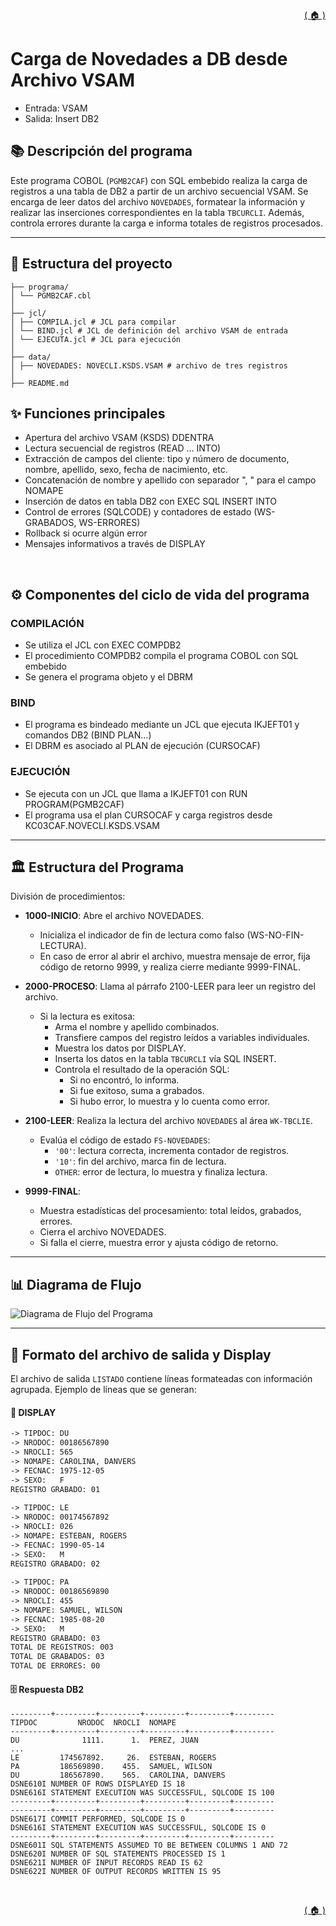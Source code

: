 <div style="text-align: right;">

[( 🏠 )](/)

</div>

# Carga de Novedades a DB desde Archivo VSAM
  - Entrada: VSAM
  - Salida: Insert DB2

## 📚 Descripción del programa
Este programa COBOL (`PGMB2CAF`) con SQL embebido realiza la carga de registros a una tabla de DB2 a partir de un archivo secuencial VSAM.
Se encarga de leer datos del archivo `NOVEDADES`, formatear la información y realizar las inserciones correspondientes en la tabla `TBCURCLI`. Además, controla errores durante la carga e informa totales de registros procesados.

---
## 🚀 Estructura del proyecto
```
├── programa/
│ └── PGMB2CAF.cbl 
│
├── jcl/
│ ├── COMPILA.jcl # JCL para compilar
│ └── BIND.jcl # JCL de definición del archivo VSAM de entrada
│ └── EJECUTA.jcl # JCL para ejecución
│
├── data/
│ ├── NOVEDADES: NOVECLI.KSDS.VSAM # archivo de tres registros
│
├── README.md
```

## ✨ Funciones principales
- Apertura del archivo VSAM (KSDS) DDENTRA
- Lectura secuencial de registros (READ ... INTO)
- Extracción de campos del cliente: tipo y número de documento, nombre, apellido, sexo, fecha de nacimiento, etc.
- Concatenación de nombre y apellido con separador ", " para el campo NOMAPE
- Inserción de datos en tabla DB2 con EXEC SQL INSERT INTO
- Control de errores (SQLCODE) y contadores de estado (WS-GRABADOS, WS-ERRORES)
- Rollback si ocurre algún error
- Mensajes informativos a través de DISPLAY

<br/>

## ⚙ Componentes del ciclo de vida del programa
### COMPILACIÓN

- Se utiliza el JCL con EXEC COMPDB2
- El procedimiento COMPDB2 compila el programa COBOL con SQL embebido
- Se genera el programa objeto y el DBRM
### BIND
- El programa es bindeado mediante un JCL que ejecuta IKJEFT01 y comandos DB2 (BIND PLAN...)
- El DBRM es asociado al PLAN de ejecución (CURSOCAF)
### EJECUCIÓN
- Se ejecuta con un JCL que llama a IKJEFT01 con RUN PROGRAM(PGMB2CAF)
- El programa usa el plan CURSOCAF y carga registros desde KC03CAF.NOVECLI.KSDS.VSAM


---

## 🏛️ Estructura del Programa
División de procedimientos:

- **1000-INICIO**: Abre el archivo NOVEDADES.
  - Inicializa el indicador de fin de lectura como falso (WS-NO-FIN-LECTURA).
  - En caso de error al abrir el archivo, muestra mensaje de error, fija código de retorno 9999, y realiza cierre mediante 9999-FINAL.

- **2000-PROCESO**: Llama al párrafo 2100-LEER para leer un registro del archivo.
  - Si la lectura es exitosa:
    - Arma el nombre y apellido combinados.
    - Transfiere campos del registro leídos a variables individuales.
    - Muestra los datos por DISPLAY.
    - Inserta los datos en la tabla `TBCURCLI` vía SQL INSERT.
    - Controla el resultado de la operación SQL:
      - Si no encontró, lo informa.
      - Si fue exitoso, suma a grabados.
      - Si hubo error, lo muestra y lo cuenta como error.

- **2100-LEER**: Realiza la lectura del archivo `NOVEDADES` al área `WK-TBCLIE`.
  - Evalúa el código de estado `FS-NOVEDADES`:
    - `'00'`: lectura correcta, incrementa contador de registros.
    - `'10'`: fin del archivo, marca fin de lectura.
    - `OTHER`: error de lectura, lo muestra y finaliza lectura.

- **9999-FINAL**: 
  - Muestra estadísticas del procesamiento: total leídos, grabados, errores.
  - Cierra el archivo NOVEDADES.
  - Si falla el cierre, muestra error y ajusta código de retorno.

---

## 📊 Diagrama de Flujo
<image src="./GRAFICO.png" alt="Diagrama de Flujo del Programa">


---

## 🎯 Formato del archivo de salida y Display
El archivo de salida `LISTADO` contiene líneas formateadas con información agrupada. Ejemplo de líneas que se generan:

#### 💬 DISPLAY
```txt
-> TIPDOC: DU                                         
-> NRODOC: 00186567890                                
-> NROCLI: 565                                        
-> NOMAPE: CAROLINA, DANVERS                          
-> FECNAC: 1975-12-05                                 
-> SEXO:   F                                          
REGISTRO GRABADO: 01                                  
                                                      
-> TIPDOC: LE                                         
-> NRODOC: 00174567892                                
-> NROCLI: 026                                        
-> NOMAPE: ESTEBAN, ROGERS                            
-> FECNAC: 1990-05-14                                 
-> SEXO:   M                                          
REGISTRO GRABADO: 02                                  
                                                      
-> TIPDOC: PA                                         
-> NRODOC: 00186569890                                
-> NROCLI: 455                                        
-> NOMAPE: SAMUEL, WILSON                             
-> FECNAC: 1985-08-20                                 
-> SEXO:   M                                          
REGISTRO GRABADO: 03                                  
TOTAL DE REGISTROS: 003                               
TOTAL DE GRABADOS: 03                                 
TOTAL DE ERRORES: 00                                  
```
#### 🗄️ Respuesta DB2
```TEXT
---------+---------+---------+---------+---------+---------
TIPDOC         NRODOC  NROCLI  NOMAPE                                           
---------+---------+---------+---------+---------+---------
DU              1111.      1.  PEREZ, JUAN                                       
...      
LE         174567892.     26.  ESTEBAN, ROGERS                                  
PA         186569890.    455.  SAMUEL, WILSON                                   
DU         186567890.    565.  CAROLINA, DANVERS                                
DSNE610I NUMBER OF ROWS DISPLAYED IS 18                                         
DSNE616I STATEMENT EXECUTION WAS SUCCESSFUL, SQLCODE IS 100                     
---------+---------+---------+---------+---------+---------
---------+---------+---------+---------+---------+---------
DSNE617I COMMIT PERFORMED, SQLCODE IS 0                                         
DSNE616I STATEMENT EXECUTION WAS SUCCESSFUL, SQLCODE IS 0                       
---------+---------+---------+---------+---------+---------
DSNE601I SQL STATEMENTS ASSUMED TO BE BETWEEN COLUMNS 1 AND 72                  
DSNE620I NUMBER OF SQL STATEMENTS PROCESSED IS 1                                
DSNE621I NUMBER OF INPUT RECORDS READ IS 62                                     
DSNE622I NUMBER OF OUTPUT RECORDS WRITTEN IS 95                                 
```
<br/>


<div style="text-align: right;">

[( 🏠 )](/)

</div>